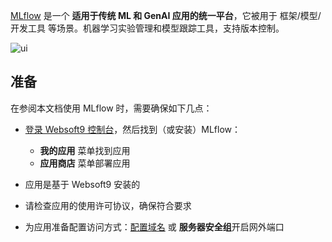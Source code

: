 [MLflow](https://mlflow.org/) 是一个 **适用于传统 ML 和 GenAI 应用的统一平台**，它被用于 框架/模型/开发工具  等场景。机器学习实验管理和模型跟踪工具，支持版本控制。


![ui](http://libs.websoft9.com/Websoft9/DocsPicture/zh/mlflow/mlflow-ui-websoft9.png)


## 准备

在参阅本文档使用 MLflow 时，需要确保如下几点：

- [登录 Websoft9 控制台](./login-console)，然后找到（或安装）MLflow：
  - **我的应用** 菜单找到应用 
  - **应用商店** 菜单部署应用

- 应用是基于 Websoft9 安装的

- 请检查应用的使用许可协议，确保符合要求


- 为应用准备配置访问方式：[配置域名](./domain-set) 或 **服务器安全组**开启网外端口